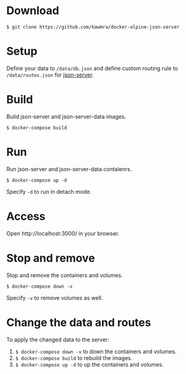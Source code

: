 # Download

```
$ git clone https://github.com/kawmra/docker-alpine-json-server
```

# Setup

Define your data to `/data/db.json` and define custom routing rule to `/data/routes.json` for [json-server](https://github.com/typicode/json-server).

# Build

Build json-server and json-server-data images.

```
$ docker-compose build
```

# Run

Run json-server and json-server-data contaienrs.

```
$ docker-compose up -d
```

Specify `-d` to run in detach mode.

# Access

Open http://localhost:3000/ in your browser.

# Stop and remove

Stop and remove the containers and volumes.

```
$ docker-compose down -v
```

Specify `-v` to remove volumes as well.

# Change the data and routes

To apply the changed data to the server:
1. `$ docker-compose down -v` to down the containers and volumes.
2. `$ docker-compose build` to rebuild the images.
3. `$ docker-compose up -d` to up the containers and volumes.